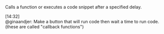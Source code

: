 Calls a function or executes a code snippet after a specified delay. 



[14:32]  
@ginaandjer: Make a button that will run code then wait a time to run code. (these are called "callback functions")